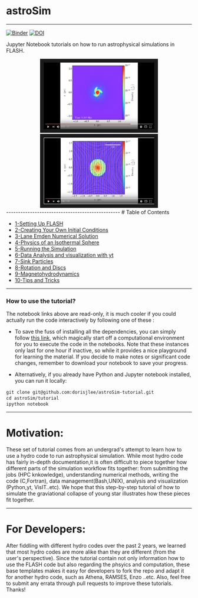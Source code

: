 # astroSim

------------------------------------------------

[![Binder](http://mybinder.org/badge.svg)](http://mybinder.org:/repo/dorisjlee/astrosim-tutorial)
[![DOI](https://zenodo.org/badge/doi/10.5281/zenodo.59657.svg)](http://dx.doi.org/10.5281/zenodo.59657)

Jupyter Notebook tutorials on how to run astrophysical simulations in FLASH. 

<center>
<a href="http://www.youtube.com/watch?feature=player_embedded&v=XnIdxSPN0_A" target="_blank"><img src="https://github.com/dorisjlee/remote/blob/master/astroSim-tutorial-img/sinkmovie.png?raw=true" 
alt="Rotating Sink Sphere" width="300" height="180" border="10" /></a>
<a href="http://www.youtube.com/watch?feature=player_embedded&v=sVQfQ41Z3Xs" target="_blank"><img src="https://github.com/dorisjlee/remote/blob/master/astroSim-tutorial-img/mhdmovie.png?raw=true" 
alt="MHD Sphere" width="300" height="180" border="10" /></a>
</center>
------------------------------------------------
# Table of Contents

- [1-Setting Up FLASH](http://nbviewer.jupyter.org/github/dorisjlee/astroSim-tutorial/blob/master/tutorial/1-Setting%20Up%20FLASH.ipynb)
- [2-Creating Your Own Initial Conditions](http://nbviewer.jupyter.org/github/dorisjlee/astroSim-tutorial/blob/master/tutorial/2-Creating%20Your%20Own%20Initial%20Conditions.ipynb)
- [3-Lane Emden Numerical Solution](http://nbviewer.jupyter.org/github/dorisjlee/astroSim-tutorial/blob/master/tutorial/3-Lane%20Emden%20Numerical%20Solution.ipynb)
- [4-Physics of an Isothermal Sphere](http://nbviewer.jupyter.org/github/dorisjlee/astroSim-tutorial/blob/master/tutorial/4-Physics%20of%20an%20Isothermal%20Sphere.ipynb)
- [5-Running the Simulation](http://nbviewer.jupyter.org/github/dorisjlee/astroSim-tutorial/blob/master/tutorial/5-Running%20the%20Simulation.ipynb)
- [6-Data Analysis and visualization with yt](http://nbviewer.jupyter.org/github/dorisjlee/astroSim-tutorial/blob/master/tutorial/6-Data%20Analysis%20and%20visualization%20with%20yt.ipynb)
- [7-Sink Particles](http://nbviewer.jupyter.org/github/dorisjlee/astroSim-tutorial/blob/master/tutorial/7-Sink%20Particles.ipynb)
- [8-Rotation and Discs](http://nbviewer.jupyter.org/github/dorisjlee/astroSim-tutorial/blob/master/tutorial/8-Rotation%20and%20Discs.ipynb)
- [9-Magnetohydrodynamics](http://nbviewer.jupyter.org/github/dorisjlee/astroSim-tutorial/blob/master/tutorial/9-Magnetohydrodynamics.ipynb)
- [10-Tips and Tricks](http://nbviewer.jupyter.org/github/dorisjlee/astroSim-tutorial/blob/master/tutorial/10-Tips%20and%20Tricks.ipynb)

------------------------------------------------

### How to use the tutorial? 

The notebook links above are read-only, it is much cooler if you could actually run the code interactively by following one of these : 

- To save the fuss of installing all the dependencies, you can simply follow [this link](http://mybinder.org:/repo/dorisjlee/astrosim-tutorial), which magically start off a computational environment for you to execute the code in the notebooks. Note that these instances only last for one hour if inactive, so while it provides a nice playground for learning the material. If you decide to make notes or significant code changes, remember to download your notebook to save your progress.

- Alternatively, if you already have Python and Jupyter notebook installed, you can run it locally: 
```
git clone git@github.com:dorisjlee/astroSim-tutorial.git
cd astroSim/tutorial
ipython notebook 
```
------------------------------------------------
# Motivation: 

These set of tutorial comes from an undergrad's attempt to learn how to use a hydro code to run astrophysical simulation. 
While most hydro code has fairly in-depth documentation,it is often difficult to piece together how different parts of the simulation workflow fits together: from submitting the jobs (HPC knkowledge), understanding numerical methods, writing the code (C,Fortran), data management(Bash,UNIX), analysis and visualization (Python,yt, VisIT..etc). We hope that this step-by-step tutorial of how to simulate the graviational collapse of young star illustrates how these pieces fit together.

------------------------------------------------
# For Developers:

After fiddling with different hydro codes over the past 2 years, we learned that most hydro codes are more alike than they are different (from the user's perspective). Since the tutorial contain not only information how to use the FLASH code but also regarding the phsyics and computation, these base templates makes it easy for developers to fork the repo and adapt it for another hydro code, such as Athena, RAMSES, Enzo ..etc. Also, feel free to submit any errata through pull requests to improve these tutorials. Thanks!
